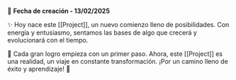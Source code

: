 📅 **Fecha de creación - 13/02/2025**

✨ Hoy nace este [[Project]], un nuevo comienzo lleno de posibilidades. Con energía y entusiasmo, sentamos las bases de algo que crecerá y evolucionará con el tiempo.

🚀 Cada gran logro empieza con un primer paso. Ahora, este [[Project]] es una realidad, un viaje en constante transformación. ¡Por un camino lleno de éxito y aprendizaje! 🎯
